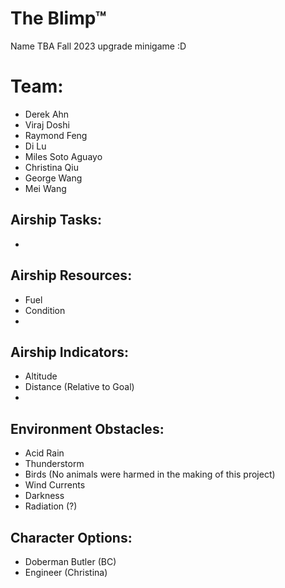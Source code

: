 # The Blimp™
Name TBA
Fall 2023 upgrade minigame :D

# Team:
- Derek Ahn
- Viraj Doshi
- Raymond Feng
- Di Lu
- Miles Soto Aguayo
- Christina Qiu
- George Wang
- Mei Wang

## Airship Tasks:
- 

## Airship Resources:
- Fuel
- Condition
- 

## Airship Indicators:
- Altitude
- Distance (Relative to Goal)
- 

## Environment Obstacles:
- Acid Rain
- Thunderstorm
- Birds (No animals were harmed in the making of this project)
- Wind Currents
- Darkness
- Radiation (?)

## Character Options:
- Doberman Butler (BC)
- Engineer (Christina)
